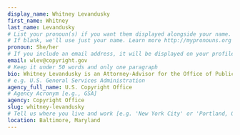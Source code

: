 ```yaml
---
display_name: Whitney Levandusky
first_name: Whitney
last_name: Levandusky
# List your pronoun(s) if you want them displayed alongside your name.
# If blank, we'll use just your name. Learn more http://mypronouns.org
pronoun: She/her
# If you include an email address, it will be displayed on your profile page
email: wlev@copyright.gov
# Keep it under 50 words and only one paragraph
bio: Whitney Levandusky is an Attorney-Advisor for the Office of Public Information and Education, where she advises the Public Information Office, teaches in the Copyright Academy, manages various administrative functions, and provides legal guidance for external facing Office materials. She joined the Copyright Office in 2015.
# e.g. U.S. General Services Administration
agency_full_name: U.S. Copyright Office
# Agency Acronym [e.g., GSA]
agency: Copyright Office
slug: whitney-levandusky
# Tell us where you live and work [e.g. 'New York City' or 'Portland, OR']
location: Baltimore, Maryland
---
```

